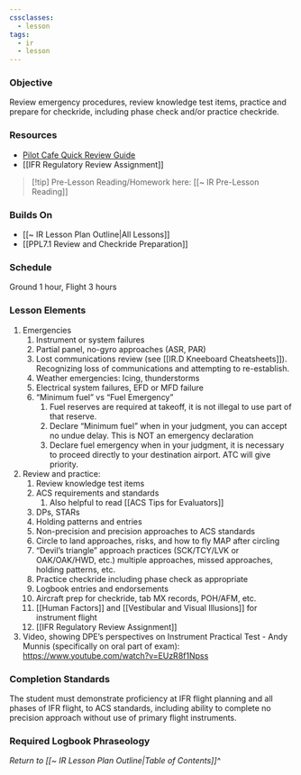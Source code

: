 ```yaml
---
cssclasses:
  - lesson
tags:
  - ir
  - lesson
---
```

### Objective
Review emergency procedures, review knowledge test items, practice and prepare for checkride, including phase check and/or practice checkride. 

### Resources
- [Pilot Cafe Quick Review Guide](https://www.pilotscafe.com/IFR-quick-review-guide/)
- [[IFR Regulatory Review Assignment]]

> [!tip] Pre-Lesson Reading/Homework here: [[~ IR Pre-Lesson Reading]]

### Builds On
- [[~ IR Lesson Plan Outline|All Lessons]]
- [[PPL7.1 Review and Checkride Preparation]]

### Schedule
Ground 1 hour, Flight 3 hours 

### Lesson Elements
1. Emergencies 
	1. Instrument or system failures 
	2. Partial panel, no-gyro approaches (ASR, PAR) 
	3. Lost communications review (see [[IR.D Kneeboard Cheatsheets]]). Recognizing loss of communications and attempting to re-establish. 
	4. Weather emergencies: Icing, thunderstorms 
	5. Electrical system failures, EFD or MFD failure 
	6. “Minimum fuel” vs “Fuel Emergency” 
		1. Fuel reserves are required at takeoff, it is not illegal to use part of that reserve. 
		2. Declare “Minimum fuel” when in your judgment, you can accept no undue delay. This is NOT an emergency declaration 
		3. Declare fuel emergency when in your judgment, it is necessary to proceed directly to your destination airport. ATC will give priority. 
2. Review and practice: 
	1. Review knowledge test items 
	2. ACS requirements and standards 
		1. Also helpful to read [[ACS Tips for Evaluators]]
	3. DPs, STARs 
	4. Holding patterns and entries 
	5. Non-precision and precision approaches to ACS standards 
	6. Circle to land approaches, risks, and how to fly MAP after circling 
	7. “Devil’s triangle” approach practices (SCK/TCY/LVK or OAK/OAK/HWD, etc.) multiple approaches, missed approaches, holding patterns, etc.
	8. Practice checkride including phase check as appropriate 
	9. Logbook entries and endorsements 
	10. Aircraft prep for checkride, tab MX records, POH/AFM, etc.
	11. [[Human Factors]] and [[Vestibular and Visual Illusions]] for instrument flight
	12. [[IFR Regulatory Review Assignment]]
3. Video, showing DPE’s perspectives on Instrument Practical Test - Andy Munnis (specifically on oral part of exam): https://www.youtube.com/watch?v=EUzR8f1Npss
 
### Completion Standards
The student must demonstrate proficiency at IFR flight planning and all phases of IFR flight, to ACS standards, including ability to complete no precision approach without use of primary flight instruments.

### Required Logbook Phraseology


*Return to [[~ IR Lesson Plan Outline|Table of Contents]]^*
